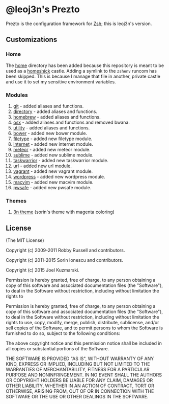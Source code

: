 # @leoj3n's Prezto

Prezto is the configuration framework for [Zsh][1]; this is leoj3n's version.

## Customizations

### Home

The [home][] directory has been added because this repository is meant to be used as a [homeshick][] castle. Adding a symlink to the `zshenv` runcom has been skipped. This is because I manage that file in another, private castle and use it to set my sensitive environment variables.

### Modules

  1. [git][] - added aliases and functions.
  2. [directory][] - added aliases and functions.
  3. [homebrew][] - added aliases and functions.
  4. [osx][] - added aliases and functions and removed bwana.
  5. [utility][] - added aliases and functions.
  6. [bower][] - added new bower module.
  7. [filetype][] - added new filetype module.
  8. [internet][] - added new internet module.
  9. [meteor][] - added new meteor module.
  10. [sublime][] - added new sublime module.
  11. [taskwarrior][] - added new taskwarrior module.
  12. [url][] - added new url module.
  13. [vagrant][] - added new vagrant module.
  14. [wordpress][] - added new wordpress module.
  15. [macvim][] - added new macvim module.
  15. [pwsafe][] - added new pwsafe module.

### Themes

  1. [3n theme][] (sorin's theme with magenta coloring)

License
-------

(The MIT License)

Copyright (c) 2009-2011 Robby Russell and contributors.

Copyright (c) 2011-2015 Sorin Ionescu and contributors.

Copyright (c) 2015 Joel Kuzmarski.

Permission is hereby granted, free of charge, to any person obtaining a copy of
this software and associated documentation files (the "Software"), to deal in
the Software without restriction, including without limitation the rights to

Permission is hereby granted, free of charge, to any person obtaining a copy of
this software and associated documentation files (the "Software"), to deal in
the Software without restriction, including without limitation the rights to
use, copy, modify, merge, publish, distribute, sublicense, and/or sell copies
of the Software, and to permit persons to whom the Software is furnished to do
so, subject to the following conditions:

The above copyright notice and this permission notice shall be included in all
copies or substantial portions of the Software.

THE SOFTWARE IS PROVIDED "AS IS", WITHOUT WARRANTY OF ANY KIND, EXPRESS OR
IMPLIED, INCLUDING BUT NOT LIMITED TO THE WARRANTIES OF MERCHANTABILITY,
FITNESS FOR A PARTICULAR PURPOSE AND NONINFRINGEMENT. IN NO EVENT SHALL THE
AUTHORS OR COPYRIGHT HOLDERS BE LIABLE FOR ANY CLAIM, DAMAGES OR OTHER
LIABILITY, WHETHER IN AN ACTION OF CONTRACT, TORT OR OTHERWISE, ARISING FROM,
OUT OF OR IN CONNECTION WITH THE SOFTWARE OR THE USE OR OTHER DEALINGS IN THE
SOFTWARE.

[1]: http://www.zsh.org
[git]: modules/git
[directory]: modules/directory
[homebrew]: modules/homebrew
[osx]: modules/osx
[utility]: modules/utility
[bower]: modules/bower
[filetype]: modules/filetype
[internet]: modules/internet
[meteor]: modules/meteor
[sublime]: modules/sublime
[taskwarrior]: modules/taskwarrior
[url]: modules/url
[vagrant]: modules/vagrant
[wordpress]: modules/wordpress
[macvim]: modules/macvim
[pwsafe]: modules/pwsafe
[3n theme]: modules/prompt/functions/prompt_3n_setup
[home]: home
[homeshick]: https://github.com/andsens/homeshick

